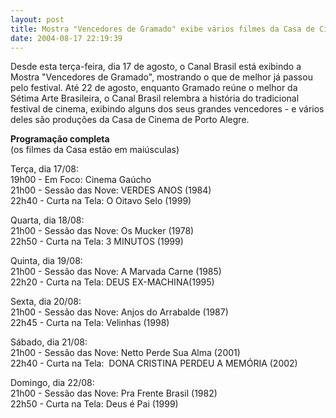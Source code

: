 ```yaml
---
layout: post
title: Mostra "Vencedores de Gramado" exibe vários filmes da Casa de Cinema
date: 2004-08-17 22:19:39
---
```

Desde esta terça-feira, dia 17 de agosto, o Canal Brasil está exibindo a Mostra "Vencedores de Gramado", mostrando o que de melhor já passou pelo festival. Até 22 de agosto, enquanto Gramado reúne o melhor da Sétima Arte Brasileira, o Canal Brasil relembra a história do tradicional festival de cinema, exibindo alguns dos seus grandes vencedores - e vários deles são produções da Casa de Cinema de Porto Alegre.

**Programação completa**\
(os filmes da Casa estão em maiúsculas)

Terça, dia 17/08:\
19h00 - Em Foco: Cinema Gaúcho\
21h00 - Sessão das Nove: VERDES ANOS (1984)\
22h40 - Curta na Tela: O Oitavo Selo (1999)

Quarta, dia 18/08:\
21h00 - Sessão das Nove: Os Mucker (1978)\
22h50 - Curta na Tela: 3 MINUTOS (1999)

Quinta, dia 19/08:\
21h00 - Sessão das Nove: A Marvada Carne (1985)\
22h20 - Curta na Tela: DEUS EX-MACHINA(1995)

Sexta, dia 20/08:\
21h00 - Sessão das Nove: Anjos do Arrabalde (1987)\
22h45 - Curta na Tela: Velinhas (1998)

Sábado, dia 21/08:\
21h00 - Sessão das Nove: Netto Perde Sua Alma (2001)\
22h40 - Curta na Tela:  DONA CRISTINA PERDEU A MEMÓRIA (2002)

Domingo, dia 22/08:\
21h00 - Sessão das Nove: Pra Frente Brasil (1982)\
22h50 - Curta na Tela: Deus é Pai (1999)